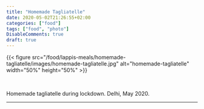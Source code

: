 ```yaml
---
title: "Homemade Tagliatelle"
date: 2020-05-02T21:26:55+02:00
categories: ["food"]
tags: ["food", "photo"]
DisableComments: true
draft: true
---
```


{{< figure src="/food/lappis-meals/homemade-tagliatelle/images/homemade-tagliatelle.jpg" alt="homemade-tagliatelle" width="50%" height="50%" >}}

<br>

Homemade tagliatelle during lockdown. Delhi, May 2020.

---